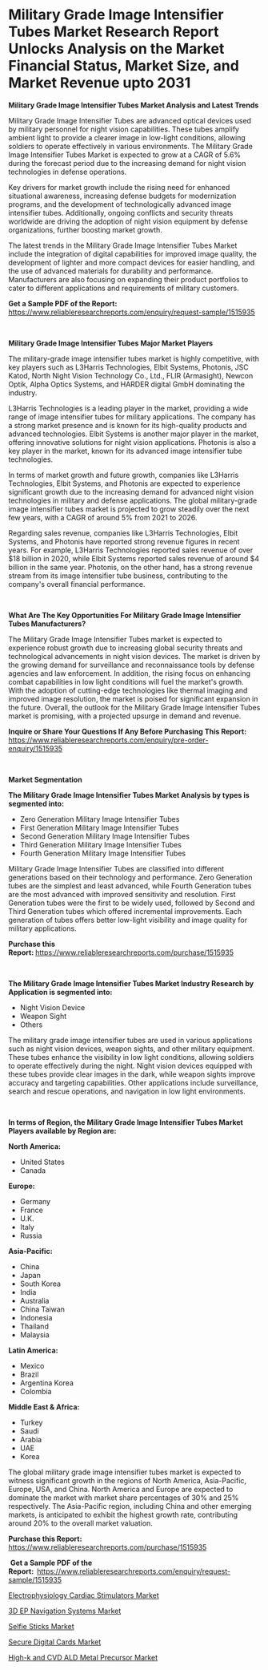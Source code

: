<p><h1>Military Grade Image Intensifier Tubes Market Research Report Unlocks Analysis on the Market Financial Status, Market Size, and Market Revenue upto 2031</h1></p><p><strong>Military Grade Image Intensifier Tubes Market Analysis and Latest Trends</strong></p>
<p><p>Military Grade Image Intensifier Tubes are advanced optical devices used by military personnel for night vision capabilities. These tubes amplify ambient light to provide a clearer image in low-light conditions, allowing soldiers to operate effectively in various environments. The Military Grade Image Intensifier Tubes Market is expected to grow at a CAGR of 5.6% during the forecast period due to the increasing demand for night vision technologies in defense operations.</p><p>Key drivers for market growth include the rising need for enhanced situational awareness, increasing defense budgets for modernization programs, and the development of technologically advanced image intensifier tubes. Additionally, ongoing conflicts and security threats worldwide are driving the adoption of night vision equipment by defense organizations, further boosting market growth.</p><p>The latest trends in the Military Grade Image Intensifier Tubes Market include the integration of digital capabilities for improved image quality, the development of lighter and more compact devices for easier handling, and the use of advanced materials for durability and performance. Manufacturers are also focusing on expanding their product portfolios to cater to different applications and requirements of military customers.</p></p>
<p><strong>Get a Sample PDF of the Report:&nbsp;</strong> <a href="https://www.reliableresearchreports.com/enquiry/request-sample/1515935">https://www.reliableresearchreports.com/enquiry/request-sample/1515935</a></p>
<p>&nbsp;</p>
<p><strong>Military Grade Image Intensifier Tubes Major Market Players</strong></p>
<p><p>The military-grade image intensifier tubes market is highly competitive, with key players such as L3Harris Technologies, Elbit Systems, Photonis, JSC Katod, North Night Vision Technology Co., Ltd., FLIR (Armasight), Newcon Optik, Alpha Optics Systems, and HARDER digital GmbH dominating the industry.</p><p>L3Harris Technologies is a leading player in the market, providing a wide range of image intensifier tubes for military applications. The company has a strong market presence and is known for its high-quality products and advanced technologies. Elbit Systems is another major player in the market, offering innovative solutions for night vision applications. Photonis is also a key player in the market, known for its advanced image intensifier tube technologies.</p><p>In terms of market growth and future growth, companies like L3Harris Technologies, Elbit Systems, and Photonis are expected to experience significant growth due to the increasing demand for advanced night vision technologies in military and defense applications. The global military-grade image intensifier tubes market is projected to grow steadily over the next few years, with a CAGR of around 5% from 2021 to 2026.</p><p>Regarding sales revenue, companies like L3Harris Technologies, Elbit Systems, and Photonis have reported strong revenue figures in recent years. For example, L3Harris Technologies reported sales revenue of over $18 billion in 2020, while Elbit Systems reported sales revenue of around $4 billion in the same year. Photonis, on the other hand, has a strong revenue stream from its image intensifier tube business, contributing to the company's overall financial performance.</p></p>
<p>&nbsp;</p>
<p><strong>What Are The Key Opportunities For Military Grade Image Intensifier Tubes Manufacturers?</strong></p>
<p><p>The Military Grade Image Intensifier Tubes market is expected to experience robust growth due to increasing global security threats and technological advancements in night vision devices. The market is driven by the growing demand for surveillance and reconnaissance tools by defense agencies and law enforcement. In addition, the rising focus on enhancing combat capabilities in low light conditions will fuel the market's growth. With the adoption of cutting-edge technologies like thermal imaging and improved image resolution, the market is poised for significant expansion in the future. Overall, the outlook for the Military Grade Image Intensifier Tubes market is promising, with a projected upsurge in demand and revenue.</p></p>
<p><strong>Inquire or Share Your Questions If Any Before Purchasing This Report:</strong> <a href="https://www.reliableresearchreports.com/enquiry/pre-order-enquiry/1515935">https://www.reliableresearchreports.com/enquiry/pre-order-enquiry/1515935</a></p>
<p>&nbsp;</p>
<p><strong>Market Segmentation</strong></p>
<p><strong>The Military Grade Image Intensifier Tubes Market Analysis by types is segmented into:</strong></p>
<p><ul><li>Zero Generation Military Image Intensifier Tubes</li><li>First Generation Military Image Intensifier Tubes</li><li>Second Generation Military Image Intensifier Tubes</li><li>Third Generation Military Image Intensifier Tubes</li><li>Fourth Generation Military Image Intensifier Tubes</li></ul></p>
<p><p>Military Grade Image Intensifier Tubes are classified into different generations based on their technology and performance. Zero Generation tubes are the simplest and least advanced, while Fourth Generation tubes are the most advanced with improved sensitivity and resolution. First Generation tubes were the first to be widely used, followed by Second and Third Generation tubes which offered incremental improvements. Each generation of tubes offers better low-light visibility and image quality for military applications.</p></p>
<p><strong>Purchase this Report:&nbsp;</strong><a href="https://www.reliableresearchreports.com/purchase/1515935">https://www.reliableresearchreports.com/purchase/1515935</a></p>
<p>&nbsp;</p>
<p><strong>The Military Grade Image Intensifier Tubes Market Industry Research by Application is segmented into:</strong></p>
<p><ul><li>Night Vision Device</li><li>Weapon Sight</li><li>Others</li></ul></p>
<p><p>The military grade image intensifier tubes are used in various applications such as night vision devices, weapon sights, and other military equipment. These tubes enhance the visibility in low light conditions, allowing soldiers to operate effectively during the night. Night vision devices equipped with these tubes provide clear images in the dark, while weapon sights improve accuracy and targeting capabilities. Other applications include surveillance, search and rescue operations, and navigation in low light environments.</p></p>
<p>&nbsp;</p>
<p><strong>In terms of Region, the Military Grade Image Intensifier Tubes Market Players available by Region are:</strong></p>
<p>
    <p> <strong> North America: </strong>
        <ul>
            <li>United States</li>
            <li>Canada</li>
        </ul>
        </p> 
    <p> <strong> Europe: </strong>
        <ul>
            <li>Germany</li>
            <li>France</li>
            <li>U.K.</li>
            <li>Italy</li>
            <li>Russia</li>
        </ul>
        </p> 
    <p> <strong> Asia-Pacific: </strong>
        <ul>
            <li>China</li>
            <li>Japan</li>
            <li>South Korea</li>
            <li>India</li>
            <li>Australia</li>
            <li>China Taiwan</li>
            <li>Indonesia</li>
            <li>Thailand</li>
            <li>Malaysia</li>
        </ul>
        </p> 
    <p> <strong> Latin America: </strong>
        <ul>
            <li>Mexico</li>
            <li>Brazil</li>
            <li>Argentina Korea</li>
            <li>Colombia</li>
        </ul>
        </p> 
    <p> <strong> Middle East & Africa: </strong>
        <ul>
            <li>Turkey</li>
            <li>Saudi</li>
            <li>Arabia</li>
            <li>UAE</li>
            <li>Korea</li>
        </ul>
    </p>
    </p>
<p><p>The global military grade image intensifier tubes market is expected to witness significant growth in the regions of North America, Asia-Pacific, Europe, USA, and China. North America and Europe are expected to dominate the market with market share percentages of 30% and 25% respectively. The Asia-Pacific region, including China and other emerging markets, is anticipated to exhibit the highest growth rate, contributing around 20% to the overall market valuation.</p></p>
<p><strong>Purchase this Report: </strong><a href="https://www.reliableresearchreports.com/purchase/1515935">https://www.reliableresearchreports.com/purchase/1515935</a></p>
<p>&nbsp;<strong>Get a Sample PDF of the Report:&nbsp;&nbsp;</strong><a href="https://www.reliableresearchreports.com/enquiry/request-sample/1515935">https://www.reliableresearchreports.com/enquiry/request-sample/1515935</a></p>
<p><strong></strong></p>
<p><p><a href="https://three-jumbo-f6d.notion.site/Electrophysiology-Cardiac-Stimulators-Market-Insights-Market-Players-and-Forecast-Till-2031-436a847eaba841c1bd99e1a95de60d78">Electrophysiology Cardiac Stimulators Market</a></p><p><a href="https://noble-drawer-34c.notion.site/3D-EP-Navigation-Systems-Market-Size-Furnishes-Valuable-Information-Encompassing-Market-Share-Marke-bbee98e929dc4ead98dd001791660a32">3D EP Navigation Systems Market</a></p><p><a href="https://view.publitas.com/reportprime-1/selfie-sticks-market-offer-valuable-insights-into-market-size-market-share-market-trends-and-projections-spanning-from-2024-to-2031/">Selfie Sticks Market</a></p><p><a href="https://view.publitas.com/reportprime-1/secure-digital-cards-market-size-market-trends-and-growth-outlook-forecasted-for-period-from-2024-to-2031/">Secure Digital Cards Market</a></p><p><a href="https://iodized-pantydraco-05c.notion.site/High-k-and-CVD-ALD-Metal-Precursor-Market-Insights-Market-Players-and-Forecast-Till-2031-af2afbb9f3e649c8b353d10f011c7fd4">High-k and CVD ALD Metal Precursor Market</a></p></p>